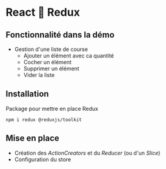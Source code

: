 # React 🧡 Redux

## Fonctionnalité dans la démo
- Gestion d'une liste de course
  - Ajouter un élément avec ca quantité
  - Cocher un élément
  - Supprimer un élément
  - Vider la liste

## Installation
Package pour mettre en place Redux
```
npm i redux @reduxjs/toolkit
```

## Mise en place
- Création des *ActionCreators* et du *Reducer* (ou d'un *Slice*)
- Configuration du store 